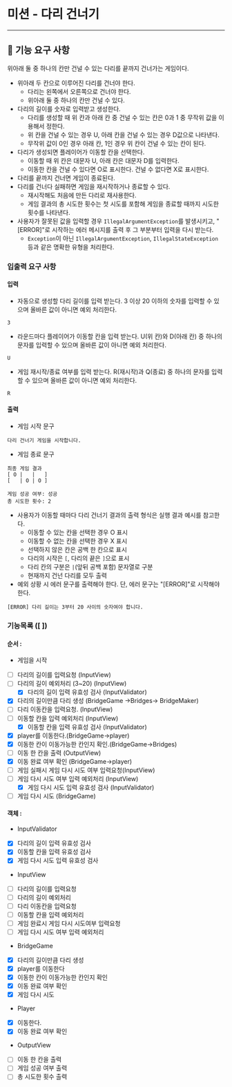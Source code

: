 # 미션 - 다리 건너기
---

## 🚀 기능 요구 사항
위아래 둘 중 하나의 칸만 건널 수 있는 다리를 끝까지 건너가는 게임이다.
- 위아래 두 칸으로 이루어진 다리를 건너야 한다.
    - 다리는 왼쪽에서 오른쪽으로 건너야 한다.
    - 위아래 둘 중 하나의 칸만 건널 수 있다.
- 다리의 길이를 숫자로 입력받고 생성한다.
    - 다리를 생성할 때 위 칸과 아래 칸 중 건널 수 있는 칸은 0과 1 중 무작위 값을 이용해서 정한다.
    - 위 칸을 건널 수 있는 경우 U, 아래 칸을 건널 수 있는 경우 D값으로 나타낸다.
    - 무작위 값이 0인 경우 아래 칸, 1인 경우 위 칸이 건널 수 있는 칸이 된다.
- 다리가 생성되면 플레이어가 이동할 칸을 선택한다.
    - 이동할 때 위 칸은 대문자 U, 아래 칸은 대문자 D를 입력한다.
    - 이동한 칸을 건널 수 있다면 O로 표시한다. 건널 수 없다면 X로 표시한다.
- 다리를 끝까지 건너면 게임이 종료된다.
- 다리를 건너다 실패하면 게임을 재시작하거나 종료할 수 있다.
    - 재시작해도 처음에 만든 다리로 재사용한다.
    - 게임 결과의 총 시도한 횟수는 첫 시도를 포함해 게임을 종료할 때까지 시도한 횟수를 나타낸다.
- 사용자가 잘못된 값을 입력할 경우 `IllegalArgumentException`를 발생시키고, "[ERROR]"로 시작하는 에러 메시지를 출력 후 그 부분부터 입력을 다시 받는다.
    - `Exception`이 아닌 `IllegalArgumentException`, `IllegalStateException` 등과 같은 명확한 유형을 처리한다.

### 입출력 요구 사항

#### 입력
- 자동으로 생성할 다리 길이를 입력 받는다. 3 이상 20 이하의 숫자를 입력할 수 있으며 올바른 값이 아니면 예외 처리한다.
```
3
```
- 라운드마다 플레이어가 이동할 칸을 입력 받는다. U(위 칸)와 D(아래 칸) 중 하나의 문자를 입력할 수 있으며 올바른 값이 아니면 예외 처리한다.
```
U
```
- 게임 재시작/종료 여부를 입력 받는다. R(재시작)과 Q(종료) 중 하나의 문자를 입력할 수 있으며 올바른 값이 아니면 예외 처리한다.
```
R
```

#### 출력
- 게임 시작 문구
```
다리 건너기 게임을 시작합니다.
```
- 게임 종료 문구
```
최종 게임 결과
[ O |   |   ]
[   | O | O ]

게임 성공 여부: 성공
총 시도한 횟수: 2
```
- 사용자가 이동할 때마다 다리 건너기 결과의 출력 형식은 실행 결과 예시를 참고한다.
  - 이동할 수 있는 칸을 선택한 경우 O 표시
  - 이동할 수 없는 칸을 선택한 경우 X 표시
  - 선택하지 않은 칸은 공백 한 칸으로 표시
  - 다리의 시작은 `[`, 다리의 끝은 `]`으로 표시
  - 다리 칸의 구분은 ` | `(앞뒤 공백 포함) 문자열로 구분
  - 현재까지 건넌 다리를 모두 출력
- 예외 상황 시 에러 문구를 출력해야 한다. 단, 에러 문구는 "[ERROR]"로 시작해야 한다.
```
[ERROR] 다리 길이는 3부터 20 사이의 숫자여야 합니다.
```
### 기능목록 ([ ])
#### 순서 : 
- 게임을 시작 
- [ ] 다리의 길이를 입력요청 (InputView)
- [ ] 다리의 길이 예외처리 (3~20)  (InputView)
  - [X] 다리의 길이 입력 유효성 검사 (InputValidator)
- [X] 다리의 길이만큼 다리 생성 (BridgeGame ->Bridges-> BridgeMaker)
- [ ] 다리 이동칸을 입력요청. (InputView)
- [ ] 이동할 칸을 입력 예외처리  (InputView)
  - [X] 이동할 칸을 입력 유효성 검사 (InputValidator)
- [X] player를 이동한다.(BridgeGame->player)
- [X] 이동한 칸이 이동가능한 칸인지 확인.(BridgeGame->Bridges)
- [ ] 이동 한 칸을 출력 (OutputView)
- [X] 이동 완료 여부 확인 (BridgeGame->player)
- [ ] 게임 실패시 게임 다시 시도 여부 입력요청(InputView)
- [ ] 게임 다시 시도 여부 입력 예외처리 (InputView)
  - [X] 게임 다시 시도 입력 유효성 검사 (InputValidator)
- [ ] 게임 다시 시도 (BridgeGame)
#### 객체 :
- InputValidator
- [X] 다리의 길이 입력 유효성 검사 
- [X] 이동할 칸을 입력 유효성 검사
- [X] 게임 다시 시도 입력 유효성 검사
- InputView
- [ ] 다리의 길이를 입력요청
- [ ] 다리의 길이 예외처리
- [ ] 다리 이동칸을 입력요청
- [ ] 이동할 칸을 입력 예외처리
- [ ] 게임 완료시 게임 다시 시도여부 입력요청
- [ ] 게임 다시 시도 여부 입력 예외처리 
- BridgeGame
- [X] 다리의 길이만큼 다리 생성
- [X] player를 이동한다
- [X] 이동한 칸이 이동가능한 칸인지 확인
- [X] 이동 완료 여부 확인
- [X] 게임 다시 시도
- Player
- [X] 이동한다.
- [X] 이동 완료 여부 확인
- OutputView
- [ ] 이동 한 칸을 출력
- [ ] 게임 성공 여부 출력
- [ ] 총 시도한 횟수 출력
